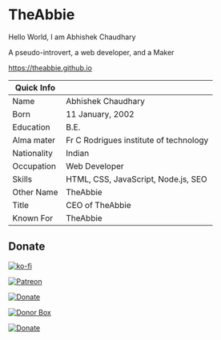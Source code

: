 # TheAbbie

Hello World, I am Abhishek Chaudhary

A pseudo-introvert, a web developer, and a Maker

https://theabbie.github.io

|Quick Info||
|--- |--- |
|Name|Abhishek Chaudhary|
|Born|11 January, 2002|
|Education|B.E.|
|Alma mater|Fr C Rodrigues institute of technology|
|Nationality|Indian|
|Occupation|Web Developer|
|Skills|HTML, CSS, JavaScript, Node.js, SEO|
|Other Name|TheAbbie|
|Title|CEO of TheAbbie|
|Known For|TheAbbie|

## Donate

[![ko-fi](https://www.ko-fi.com/img/githubbutton_sm.svg)](https://ko-fi.com/K3K31DJFA)

[![Patreon](https://c5.patreon.com/external/logo/become_a_patron_button.png)](https://patreon.com/theabbie)

[![Donate](https://img.shields.io/badge/Donate-PayPal-green.svg)](https://www.paypal.me/theabbie)

[![Donor Box](https://d1iczxrky3cnb2.cloudfront.net/button-medium-blue.png)](https://donorbox.org/theabbie)

[![Donate](https://button.flattr.com/button-compact-static-100x17.png)](https://flattr.com/@theabbie)
